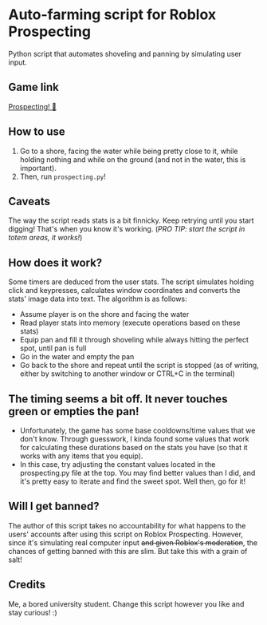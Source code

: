 # Auto-farming script for Roblox Prospecting
Python script that automates shoveling and panning by simulating user input.
## Game link
[Prospecting! 💎](https://www.roblox.com/games/129827112113663/Prospecting)
## How to use
1. Go to a shore, facing the water while being pretty close to it, while holding nothing and while on the ground (and not in the water, this is important).
2. Then, run `prospecting.py`!
## Caveats
The way the script reads stats is a bit finnicky. Keep retrying until you start digging! That's when you know it's working. (*PRO TIP: start the script in totem areas, it works!*)
## How does it work?
Some timers are deduced from the user stats. The script simulates holding click and keypresses, calculates window coordinates and converts the stats' image data into text. The algorithm is as follows:
- Assume player is on the shore and facing the water
- Read player stats into memory (execute operations based on these stats)
- Equip pan and fill it through shoveling while always hitting the perfect spot, until pan is full
- Go in the water and empty the pan
- Go back to the shore and repeat until the script is stopped (as of writing, either by switching to another window or CTRL+C in the terminal)
## The timing seems a bit off. It never touches green or empties the pan!
- Unfortunately, the game has some base cooldowns/time values that we don't know. Through guesswork, I kinda found some values that work for calculating these durations based on the stats you have (so that it works with any items that you equip).
- In this case, try adjusting the constant values located in the prospecting.py file at the top. You may find better values than I did, and it's pretty easy to iterate and find the sweet spot. Well then, go for it!
## Will I get banned?
The author of this script takes no accountability for what happens to the users' accounts after using this script on Roblox Prospecting. However, since it's simulating real computer input ~~and given Roblox's moderation~~, the chances of getting banned with this are slim. But take this with a grain of salt!
## Credits
Me, a bored university student. Change this script however you like and stay curious! :)